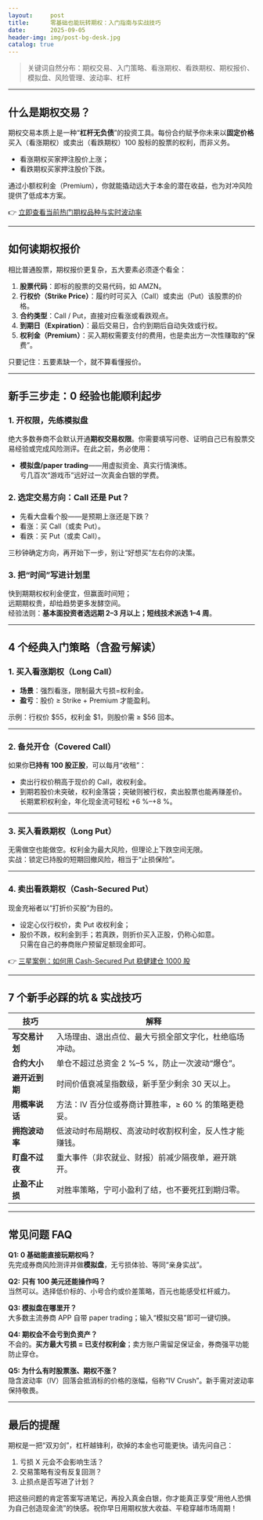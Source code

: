 ```yaml
---
layout:     post
title:      零基础也能玩转期权：入门指南与实战技巧
date:       2025-09-05
header-img: img/post-bg-desk.jpg
catalog: true
---
```


> 关键词自然分布：期权交易、入门策略、看涨期权、看跌期权、期权报价、模拟盘、风险管理、波动率、杠杆

---

## 什么是期权交易？

期权交易本质上是一种“**杠杆无负债**”的投资工具。每份合约赋予你未来以**固定价格**买入（看涨期权）或卖出（看跌期权）100 股标的股票的权利，而非义务。  
- 看涨期权买家押注股价上涨；  
- 看跌期权买家押注股价下跌。

通过小额权利金（Premium），你就能撬动远大于本金的潜在收益，也为对冲风险提供了低成本方案。

👉 [立即查看当前热门期权品种与实时波动率](https://okxdog.com/)

---

## 如何读期权报价

相比普通股票，期权报价更复杂，五大要素必须逐个看全：

1. **股票代码**：即标的股票的交易代码，如 AMZN。  
2. **行权价（Strike Price）**：履约时可买入（Call）或卖出（Put）该股票的价格。  
3. **合约类型**：Call / Put，直接对应看涨或看跌观点。  
4. **到期日（Expiration）**：最后交易日，合约到期后自动失效或行权。  
5. **权利金（Premium）**：买入期权需要支付的费用，也是卖出方一次性赚取的“保费”。

只要记住：五要素缺一个，就不算看懂报价。

---

## 新手三步走：0 经验也能顺利起步

### 1. 开权限，先练模拟盘

绝大多数券商不会默认开通**期权交易权限**。你需要填写问卷、证明自己已有股票交易经验或完成风险测评。在此之前，务必使用：

- **模拟盘/paper trading**——用虚拟资金、真实行情演练。  
  亏几百次“游戏币”远好过一次真金白银的学费。

### 2. 选定交易方向：Call 还是 Put？

- 先看大盘看个股——是预期上涨还是下跌？  
- 看涨：买 Call（或卖 Put）。  
- 看跌：买 Put（或卖 Call）。

三秒钟确定方向，再开始下一步，别让“好想买”左右你的决策。

### 3. 把“时间”写进计划里

快到期期权权利金便宜，但赢面时间短；  
远期期权贵，却给趋势更多发酵空间。  
经验法则：**基本面投资者选远期 2–3 月以上；短线技术派选 1–4 周**。

---

## 4 个经典入门策略（含盈亏解读）

### 1. 买入看涨期权（Long Call）

- **场景**：强烈看涨，限制最大亏损=权利金。  
- **盈亏**：股价 ≥ Strike + Premium 才能盈利。

示例：行权价 $55，权利金 $1，则股价需 ≥ $56 回本。

---

### 2. 备兑开仓（Covered Call）

如果你**已持有 100 股正股**，可以每月“收租”：  
- 卖出行权价稍高于现价的 Call，收权利金。  
- 到期若股价未突破，权利金落袋；突破则被行权，卖出股票也能再赚差价。  
长期累积权利金，年化现金流可轻松 +6 %–+8 %。

---

### 3. 买入看跌期权（Long Put）

无需做空也能做空。权利金为最大风险，但理论上下跌空间无限。  
实战：锁定已持股的短期回撤风险，相当于“止损保险”。

---

### 4. 卖出看跌期权（Cash-Secured Put）

现金充裕者以“打折价买股”为目的。  
- 设定心仪行权价，卖 Put 收权利金；  
- 股价不跌，权利金到手；若真跌，则折价买入正股，仍称心如意。  
只需在自己的券商账户预留足额现金即可。

👉 [三星案例：如何用 Cash-Secured Put 稳健建仓 1000 股](https://okxdog.com/)

---

## 7 个新手必踩的坑 & 实战技巧

| 技巧 | 解释 |
|---|---|
| **写交易计划** | 入场理由、退出点位、最大亏损全部文字化，杜绝临场冲动。 |
| **合约大小** | 单仓不超过总资金 2 %–5 %，防止一次波动“爆仓”。 |
| **避开近到期** | 时间价值衰减呈指数级，新手至少剩余 30 天以上。 |
| **用概率说话** | 方法：IV 百分位或券商计算胜率，≥ 60 % 的策略更稳妥。 |
| **拥抱波动率** | 低波动时布局期权、高波动时收割权利金，反人性才能赚钱。 |
| **盯盘不过夜** | 重大事件（非农就业、财报）前减少隔夜单，避开跳开。 |
| **止盈不止损** | 对胜率策略，宁可小盈利了结，也不要死扛到期归零。 |

---

## 常见问题 FAQ

**Q1: 0 基础能直接玩期权吗？**  
先完成券商风险测评并做**模拟盘**，无亏损体验、等同“亲身实战”。

**Q2: 只有 100 美元还能操作吗？**  
当然可以。选择低价标的、小号合约或价差策略，百元也能感受杠杆威力。

**Q3: 模拟盘在哪里开？**  
大多数主流券商 APP 自带 paper trading；输入“模拟交易”即可一键切换。

**Q4: 期权会不会亏到负资产？**  
不会的。**买方最大亏损 = 已支付权利金**；卖方账户需留足保证金，券商强平功能防止穿仓。

**Q5: 为什么有时股票涨、期权不涨？**  
隐含波动率（IV）回落会抵消标的价格的涨幅，俗称“IV Crush”。新手需对波动率保持敬畏。

---

## 最后的提醒

期权是一把“双刃剑”，杠杆越锋利，砍掉的本金也可能更快。请先问自己：  
1. 亏损 X 元会不会影响生活？  
2. 交易策略有没有反复回测？  
3. 止损点是否写进了计划？

把这些问题的肯定答案写进笔记，再投入真金白银，你才能真正享受“用他人恐惧为自己创造现金流”的快感。祝你早日用期权放大收益、平稳穿越市场周期！